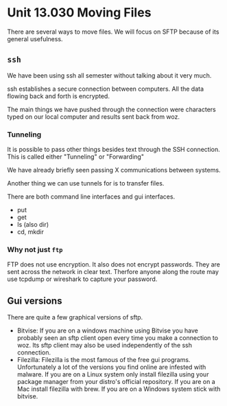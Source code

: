 # Unit 13.030 Moving Files

There are several ways to move files.  We will focus on SFTP because of its general usefulness.

## ```ssh```

We have been using ssh all semester without talking about it very much.

ssh establishes a secure connection between computers.  All the data flowing back and forth is encrypted.  

The main things we have pushed through the connection were characters typed on our local computer and results sent back from woz.

### Tunneling

It is possible to pass other things besides text through the SSH connection.  This is called either "Tunneling" or "Forwarding"

We have already briefly seen passing X communications between systems.

Another thing we can use tunnels for is to transfer files.

There are both command line interfaces and gui interfaces.  

* put
* get
* ls (also dir)
* cd, mkdir


### Why not just ```ftp```

FTP does not use encryption.  It also does not encrypt passwords.  They are sent across the network in clear text.  Therfore anyone along the route may use tcpdump or wireshark to capture your password.

## Gui versions

There are quite a few graphical versions of sftp.

* Bitvise: If you are on a windows machine using Bitvise you have probably seen an sftp client open every time you make a connection to woz.  Its sftp client may also be used independently of the ssh connection.
* Filezilla:  Filezilla is the most famous of the free gui programs.  Unfortunately a lot of the versions you find online are infested with malware.  If you are on a Linux system only install filezilla using your package manager from your distro's official repository.  If you are on a Mac install filezilla with brew.  If you are on a Windows system stick with bitvise.
